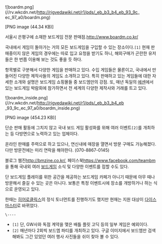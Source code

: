 ![boardm.png](//rv.wkcdn.net/http://rigvedawiki.net/r1/pds/_eb_b3_b4_eb_93_9c_
ec_97_a0/boardm.png)

[PNG image (44.34 KB)]

서울시 은평구에 소재한 보드게임 전문 판매점.<http://www.boardm.co.kr/>

국내에서 게임이 돌아가는 거의 모든 보드게임을 구입할 수 있는 장소이다.`[1]` 현재 판매중이지 않은 게임의 경우에는 따로 입고 요청을
받기도 하니, 해외구매가 곤란한 유저들은 한 번쯤 이용해 보는 것도 좋을 듯 하다.

항목별로 구분해서 다양한 게임을 판매하고 있다. 수입 게임들은 물론이고, 국내에서 만들어진 다양한 제작사들의 게임도 소개하고 있다. 특히
판매하고 있는 게임들에 대한 자세한 소개와 설명은 보드게임 쇼핑몰들 중 보드엠만의 강점. 또, 매년 독일의
[에센](%EC%97%90%EC%84%BC.md)에서 있는 보드게임 박람회에 참가하면서 전 세계의 다양한 제작사와 거래를 트고 있다.

![boardm_inside.png](//rv.wkcdn.net/http://rigvedawiki.net/r1/pds/_eb_b3_b4_eb
_93_9c_ec_97_a0/boardm_inside.png)

[PNG image (454.23 KB)]

단순 판매 활동에 그치지 않고 국내 보드 게임 활성화를 위해 여러 이벤트`[2]`를 개최하는 등 다방면으로 노력하고 있는 업체이다.

온라인 판매를 주력으로 하고 있으나, 연신내에 매장을 열면서 방문 구매도 가능해졌다. 다만 방문전에는 미리 연락을 해야한다.
(070-8867-0145)

블로그 웹진<http://bmzine.co.kr/>, 페이스북<https://www.facebook.com/teambm>을 통해 국내외 여러
[보드게임](%EB%B3%B4%EB%93%9C%EA%B2%8C%EC%9E%84.md) 소식 및 다양한 이벤트를 접할 수도 있다.

단 보드게임 플레이를 위한 공간을 제공하는 보드게임 카페가 아니기 때문에 아무 때나 방문해서 즐길 수 있는 곳은 아니다. 보통은 특정
이벤트시에 장소를 개방하거나 하는 식으로 운영되고 있다.

한때는 [히어로클릭스](%ED%9E%88%EC%96%B4%EB%A1%9C%20%ED%81%B4%EB%A6%AD%EC%8A%A4.md)의 정식
토너먼트를 진행하기도 했지만 현재는 지원 대상이 [다이스마스터](%EB%8B%A4%EC%9D%B4%EC%8A%A4%20%EB%A7%88%EC%8A%A4%ED%84%B0.md)로 바뀌었다.

`\----`

  * `[1]` 단, GW사와 독점 계약을 맺은 배틀 플릿 고딕 등의 일부 게임은 예외이다.
  * `[2]` 매년마다 2회씩 보드엠 파티를 개최하고 있다. 구글 이미지에서 보드엠만 검색해봐도 그간 있었던 여러 행사 사진들을 쉬이 찾아 볼 수 있다.


